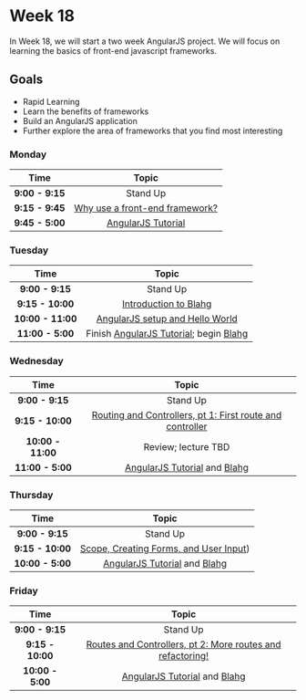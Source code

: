 # Week 18

In Week 18, we will start a two week AngularJS project. We will focus on learning the 
basics of front-end javascript frameworks.

## Goals
- Rapid Learning
- Learn the benefits of frameworks
- Build an AngularJS application
- Further explore the area of frameworks that you find most interesting

### Monday

| Time             | Topic                                                        |
|:----------------:|:------------------------------------------------------------:|
| **9:00 - 9:15**  | Stand Up                                                     |
| **9:15 - 9:45**  | [Why use a front-end framework?](monday/why-frameworks.md) |
| **9:45 - 5:00**  | [AngularJS Tutorial](https://docs.angularjs.org/tutorial)    |

### Tuesday

| Time              | Topic                                                        |
|:-----------------:|:------------------------------------------------------------:|
| **9:00 - 9:15**   | Stand Up                                                     |
| **9:15 - 10:00**  | [Introduction to Blahg](blog.md)              |
| **10:00 - 11:00** | [AngularJS setup and Hello World](tuesday/angular-setup.md) |
| **11:00 - 5:00**  | Finish [AngularJS Tutorial](https://docs.angularjs.org/tutorial); begin [Blahg](blog.md) |

### Wednesday

| Time              | Topic                                            |
|:-----------------:|:------------------------------------------------:|
| **9:00 - 9:15**   | Stand Up                                         |
| **9:15 - 10:00**  | [Routing and Controllers, pt 1: First route and controller](wednesday/routing-pt-1.md) |
| **10:00 - 11:00** | Review; lecture TBD                              |
| **11:00 - 5:00**  | [AngularJS Tutorial](https://docs.angularjs.org/tutorial) and [Blahg](blog.md) |

### Thursday

| Time             | Topic                                                    |
|:----------------:|:--------------------------------------------------------:|
| **9:00 - 9:15**  | Stand Up                                                 |
| **9:15 - 10:00** | [Scope, Creating Forms, and User Input](thursday/scope-forms-user-input.md)) |
| **10:00 - 5:00** | [AngularJS Tutorial](https://docs.angularjs.org/tutorial) and [Blahg](blog.md) |

### Friday

| Time             | Topic                                                    |
|:----------------:|:--------------------------------------------------------:|
| **9:00 - 9:15**  | Stand Up                                                 |
| **9:15 - 10:00** | [Routes and Controllers, pt 2: More routes and refactoring!](friday/routing-pt-2.md) |
| **10:00 - 5:00** | [AngularJS Tutorial](https://docs.angularjs.org/tutorial) and [Blahg](blog.md) |